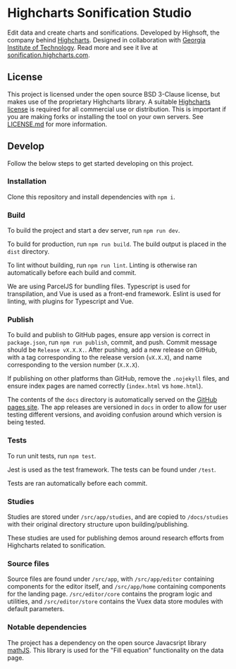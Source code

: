 # Highcharts Sonification Studio

Edit data and create charts and sonifications. Developed by Highsoft, the company behind [Highcharts](https://www.highcharts.com). Designed in collaboration with [Georgia Institute of Technology](https://www.gatech.edu/). Read more and see it live at [sonification.highcharts.com](https://sonification.highcharts.com).

## License

This project is licensed under the open source BSD 3-Clause license, but makes use of the proprietary Highcharts library. A suitable [Highcharts license](https://highcharts.com) is required for all commercial use or distribution. This is important if you are making forks or installing the tool on your own servers. See [LICENSE.md](https://github.com/highcharts/sonification-studio/blob/master/LICENSE.md) for more information.

## Develop

Follow the below steps to get started developing on this project.

### Installation

Clone this repository and install dependencies with `npm i`.

### Build

To build the project and start a dev server, run `npm run dev`.

To build for production, run `npm run build`. The build output is placed in the `dist` directory.

To lint without building, run `npm run lint`. Linting is otherwise ran automatically before each build and commit.

We are using ParcelJS for bundling files. Typescript is used for transpilation, and Vue is used as a front-end framework. Eslint is used for linting, with plugins for Typescript and Vue. 

### Publish

To build and publish to GitHub pages, ensure app version is correct in `package.json`, run `npm run publish`, commit, and push. Commit message should be `Release vX.X.X.`. After pushing, add a new release on GitHub, with a tag corresponding to the release version (`vX.X.X`), and name corresponding to the version number (`X.X.X`).

If publishing on other platforms than GitHub, remove the `.nojekyll` files, and ensure index pages are named correctly (`index.html` vs `home.html`).

The contents of the `docs` directory is automatically served on the [GitHub pages site](https://highcharts.github.io/sonification-studio/). The app releases are versioned in `docs` in order to allow for user testing different versions, and avoiding confusion around which version is being tested.

### Tests

To run unit tests, run `npm test`.

Jest is used as the test framework. The tests can be found under `/test`.

Tests are ran automatically before each commit.

### Studies

Studies are stored under `/src/app/studies`, and are copied to `/docs/studies` with their original directory structure upon building/publishing.

These studies are used for publishing demos around research efforts from Highcharts related to sonification.

### Source files

Source files are found under `/src/app`, with `/src/app/editor` containing components for the editor itself, and `/src/app/home` containing components for the landing page. `/src/editor/core` contains the program logic and utilities, and `/src/editor/store` contains the Vuex data store modules with default parameters.

### Notable dependencies

The project has a dependency on the open source Javacsript library [mathJS](https://mathjs.org). This library is used for the "Fill equation" functionality on the data page.
